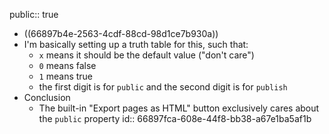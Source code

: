 public:: true

- ((66897b4e-2563-4cdf-88cd-98d1ce7b930a))
- I'm basically setting up a truth table for this, such that:
	- `x` means it should be the default value ("don't care")
	- `0` means false
	- `1` means true
	- the first digit is for `public` and the second digit is for `publish`
- Conclusion
	- The built-in "Export pages as HTML" button exclusively cares about the `public` property
	  id:: 66897fca-608e-44f8-bb38-a67e1ba5af1b